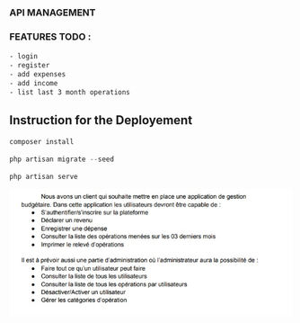 ### API MANAGEMENT

### FEATURES TODO :
    - login
    - register
    - add expenses
    - add income
    - list last 3 month operations
    
## Instruction for the Deployement
   

  ```bash
  composer install
  ```

  ```php
  php artisan migrate --seed
  ```

  ```php
  php artisan serve
  ```
![Alt text](public/WhatsApp%20Image%202023-03-02%20at%2019.54.52.jpeg)